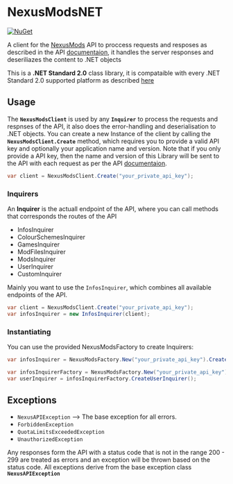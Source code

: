 # NexusModsNET

[![NuGet](https://img.shields.io/nuget/v/NexusModsNET?label=NuGet&style=flat-square)](https://www.nuget.org/packages/NexusModsNET/)

A client for the [NexusMods](https://www.nexusmods.com/) API to proccess requests and resposes as described in the API [documentaion](https://app.swaggerhub.com/apis-docs/NexusMods/nexus-mods_public_api_params_in_form_data/1.0#/), it handles the server responses and deseriliazes the content to .NET objects

This is a **.NET Standard 2.0** class library, it is compataible with every .NET Standard 2.0 supported platform as described [here](https://docs.microsoft.com/en-us/dotnet/standard/net-standard) 

## Usage

The **`NexusModsClient`** is used by any **`Inquirer`** to process the requests and respnses of the API, it also does the error-handling and deserialisation to .NET objects.
You can create a new Instance of the client by calling the **`NexusModsClient.Create`** method, which requires you to provide a valid API key and optionally your application name and version. Note that if you only provide a API key, then the name and version of this Library will be sent to the API with each request as per the API [documentaion](https://app.swaggerhub.com/apis-docs/NexusMods/nexus-mods_public_api_params_in_form_data/1.0#/). 

```c#
var client = NexusModsClient.Create("your_private_api_key");
```
### Inquirers

An **Inquirer** is the actuall endpoint of the API, where you can call methods that corresponds the routes of the API

- InfosInquirer
- ColourSchemesInquirer
- GamesInquirer
- ModFilesInquirer
- ModsInquirer
- UserInquirer
- CustomInquirer

Mainly you want to use the `InfosInquirer`, which combines all available endpoints of the API.

```c#
var client = NexusModsClient.Create("your_private_api_key");
var infosInquirer = new InfosInquirer(client);
```

### Instantiating

You can use the provided NexusModsFactory to create Inquirers:

```c#
var infosInquirer = NexusModsFactory.New("your_private_api_key").CreateInfosInquirer();
```
```c#
var infosInquirerFactory = NexusModsFactory.New("your_private_api_key");
var userInquirer = infosInquirerFactory.CreateUserInquirer();
```

## Exceptions

- `NexusAPIException` --> The base exception for all errors.
- `ForbiddenException`
- `QuotaLimitsExceededException`
- `UnauthorizedException`

Any responses form the API with a status code that is not in the range 200 - 299 are treated as errors and an exception will be thrown based on the status code.
All exceptions derive from the base exception class **`NexusAPIException`**
